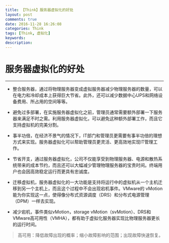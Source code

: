 ```yaml
---
title: 【Think】服务器虚拟化的好处
layout: post
comments: true
date: 2016-11-28 16:26:08
categories: Think
tags: [Think, 虚拟化]
keywords:
description:
---
```

# 服务器虚拟化的好处
------
- 整合服务器，通过将物理服务器变成虚拟服务器减少物理服务器的数量，可以在电力和冷却成本上获得巨大节省。此外，还可以减少数据中心UPS和网络设备费用、所占用的空间等等。

- 避免过多部署，在实施服务器虚拟化之前，管理员通常需要额外部署一下服务器来满足不时之需。利用服务器虚拟化，可以避免这种额外部署工作，而且它支持虚拟机的完美分割。

- 事半功倍，在经济不景气的情况下，IT部门和管理员更需要有事半功倍的理想方式来实现。服务器虚拟化可以帮助管理员更灵活、更高效地实现IT管理工作。

- 节省开支，通过服务器虚拟化，公司不仅能享受到物理服务器、电源和散热系统带来的成本节约，而且还可以大幅减少管理物理服务器的宝贵时间。终端用户也会因高效稳定运行而更具有忠诚度。

- 迁移虚拟机，服务器虚拟化的一大功能是支持将运行中的虚拟机从一个主机迁移到另一个主机上，而且这个过程中不会出现宕机事件。VMware的 vMotion能为你实现这一点，使得像分布式资源调度（DRS）和分布式电源管理（DPM）一样去实现。

- 减少宕机，事件类似vMotion，storage vMotion（svMotion）、DRS和VMware高可用性（VMHA），都有助于虚拟化服务器实现比物理服务器更长的运行时间。

> 高可用：降低故障出现的概率；缩小故障影响的范围；出现故障快速恢复。

<!-- more -->